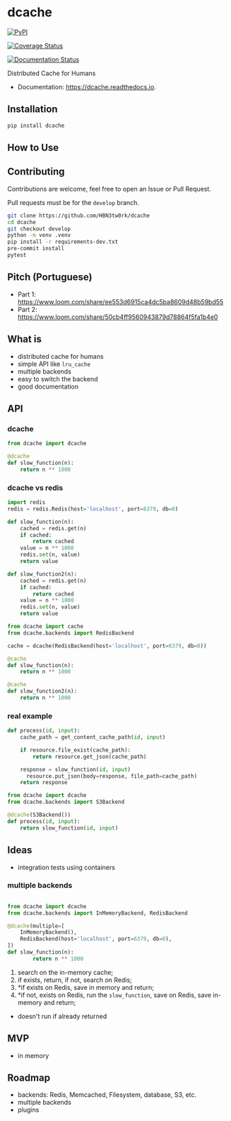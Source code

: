 # dcache


[![PyPI](https://img.shields.io/pypi/v/dcache.svg)](https://pypi.python.org/pypi/dcache)

[![Coverage Status](https://coveralls.io/repos/github/HBN3tw0rk/dcache/badge.svg?branch=master)](https://coveralls.io/github/HBN3tw0rk/dcache?branch=master)

[![Documentation Status](https://readthedocs.org/projects/dcache/badge/?version=latest)](https://dcache.readthedocs.io/en/latest/?version=latest)



Distributed Cache for Humans


- Documentation: https://dcache.readthedocs.io.


## Installation

```bash
pip install dcache
```



## How to Use


## Contributing
Contributions are welcome, feel free to open an Issue or Pull Request.

Pull requests must be for the `develop` branch.

```bash
git clone https://github.com/HBN3tw0rk/dcache
cd dcache
git checkout develop
python -m venv .venv
pip install -r requirements-dev.txt
pre-commit install
pytest
```


## Pitch (Portuguese)
- Part 1: https://www.loom.com/share/ee553d6915ca4dc5ba8609d48b59bd55
- Part 2: https://www.loom.com/share/50cb4ff9560943879d78864f5fa1b4e0


## What is
- distributed cache for humans
- simple API like `lru_cache`
- multiple backends
- easy to switch the backend
- good documentation


## API

### dcache

```python
from dcache import dcache

@dcache
def slow_function(n):
    return n ** 1000
```

### dcache vs redis

```python
import redis
redis = redis.Redis(host='localhost', port=6379, db=0)

def slow_function(n):
    cached = redis.get(n)
    if cached:
        return cached
    value = n ** 1000
    redis.set(n, value)
    return value

def slow_function2(n):
    cached = redis.get(n)
    if cached:
        return cached
    value = n ** 1000
    redis.set(n, value)
    return value
```

```python
from dcache import cache
from dcache.backends import RedisBackend

cache = dcache(RedisBackend(host='localhost', port=6379, db=0))

@cache
def slow_function(n):
    return n ** 1000

@cache
def slow_function2(n):
    return n ** 1000
```

### real example

```python
def process(id, input):
    cache_path = get_content_cache_path(id, input)

    if resource.file_exist(cache_path):
        return resource.get_json(cache_path)

    response = slow_function(id, input)
	  resource.put_json(body=response, file_path=cache_path)
    return response
```

```python
from dcache import dcache
from dcache.backends import S3Backend

@dcache(S3Backend())
def process(id, input):
    return slow_function(id, input)
```


## Ideas

- integration tests using containers

### multiple backends

```python

from dcache import dcache
from dcache.backends import InMemoryBackend, RedisBackend

@dcache(multiple=[
    InMemoryBackend(),
    RedisBackend(host='localhost', port=6379, db=0),
])
def slow_function(n):
		return n ** 1000
```

1. search on the in-memory cache;
2. if exists, return, if not, search on Redis;
3. *if exists on Redis, save in memory and return;
4. *if not, exists on Redis, run the `slow_function`, save on Redis, save in-memory and return;

* doesn't run if already returned


## MVP

- in memory


## Roadmap

- backends: Redis, Memcached, Filesystem, database, S3, etc.
- multiple backends
- plugins
